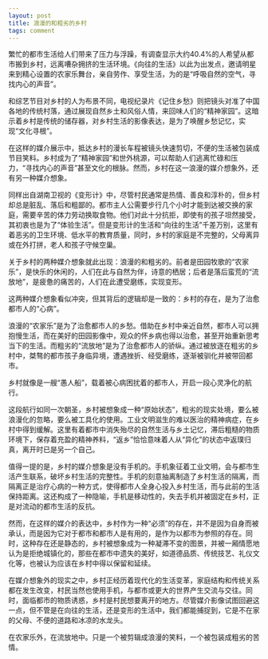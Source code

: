 ```yaml
---
layout: post
title: 浪漫的和粗劣的乡村
tags: comment
---
```


繁忙的都市生活给人们带来了压力与浮躁，有调查显示大约40.4%的人希望从都市搬到乡村，远离嘈杂拥挤的生活环境。《向往的生活》以此为出发点，邀请明星来到精心设置的农家乐舞台，亲自劳作、享受生活，为的是“呼吸自然的空气，寻找内心的声音”。

和综艺节目对乡村的人为布景不同，电视纪录片《记住乡愁》则把镜头对准了中国各地的传统村落，通过展现自然乡土和风俗人情，来回味人们的“精神家园”。这暗示着乡村是传统的储存器，对乡村生活的影像表达，是为了唤醒乡愁记忆，实现“文化寻根”。

在这样的媒介展示中，抵达乡村的漫长车程被镜头快速剪切，不便的生活被包装成节目笑料。乡村成为了“精神家园”和世外桃源，可以帮助人们逃离忙碌和压力，“寻找内心的声音”甚至文化的根脉。然而，乡村在这一浪漫的媒介想象外，还有另一种媒介想象。

同样出自湖南卫视的《变形计》中，尽管村民通常是热情、善良和淳朴的，但乡村却总是脏乱、落后和粗鄙的。都市主人公需要步行几个小时才能到达被交换的家庭，需要辛苦的体力劳动换取食物。他们对此十分抗拒，即使有的孩子坦然接受，其初衷也是为了“体验生活”。但是变形计的生活和“向往的生活”千差万别，这里有着恶劣的卫生环境、低水平的教育质量，同时，乡村的家庭是不完整的，父母离异或在外打拼，老人和孩子守候空巢。

关于乡村的两种媒介想象就此出现：浪漫的和粗劣的。前者是田园牧歌的“农家乐”，是快乐的休闲的，人们在此与自然为伴，诗意的栖居；后者是落后蛮荒的“流放地”，是疲惫的痛苦的，人们在此遭受磨练，实现变形。

这两种媒介想象看似冲突，但其背后的逻辑却是一致的：乡村的存在，是为了治愈都市人的“心病”。

浪漫的“农家乐”是为了治愈都市人的乡愁。借助在乡村中亲近自然，都市人可以拥抱慢生活，而在美好的田园影像中，观众的怀乡病也得以治愈，甚至开始重新思考当下的生活。而粗劣的“流放地”是为了治愈都市人的骄纵。通过被放逐在粗劣的乡村中，桀骜的都市孩子身临异境，遭遇挫折、经受磨练，逐渐被驯化并被带回都市。

乡村就像是一艘“愚人船”，载着被心病困扰着的都市人，开启一段心灵净化的航行。

这段航行如同一次朝圣，乡村被想象成一种“原始状态”，粗劣的现实处境，要么被浪漫化的忽略，要么被工具化的使用。工业文明滋生的难以医治的精神病症，在乡村中得到缓解。这里有着都市中消失殆尽的自然生活与乡土记忆，滞后粗糙的物质环境下，保存着充盈的精神养料，“返乡”恰恰意味着人从“异化”的状态中返璞归真，离开时已是另一个自己。

值得一提的是，乡村的媒介想象是没有手机的。手机象征着工业文明，会与都市生活产生联系，破坏乡村生活的完整性。手机的刻意抽离制造了乡村生活的隔离，而隔离正是治疗心病的一种方式，使得都市人全身心投入乡村生活，而与此前的生活保持距离。这还构成了一种隐喻，手机是移动性的，失去手机并被固定在乡村，正是对流动的都市生活的反抗。

然而，在这样的媒介的表达中，乡村作为一种“必须”的存在，并不是因为自身而被承认，而是因为它对于都市和都市人是有用的，是作为以都市为参照的存在。同时，这种存在还是静态的，乡村被想象成为一种凝滞不变的图景，并被一厢情愿地认为是拒绝城镇化的，那些在都市中遗失的美好，如道德品质、传统技艺、礼仪文化等，也被认为应该在乡村中得以保留和延续。

在媒介想象外的现实之中，乡村正经历着现代化的生活变革，家庭结构和传统关系都在发生改变，村民当然也使用手机，与都市或更大的世界产生交流与交往。同时，面临都市的物质诱惑，乡村是村民想要离开的地方。尽管媒介影像试图回避这一点，但不管是在向往的生活，还是变形的生活中，我们都能捕捉到，它是不在家的父母、不便的道路和冰凉的水龙头。

在农家乐外，在流放地中。只是一个被剪辑成浪漫的笑料，一个被包装成粗劣的苦情。
